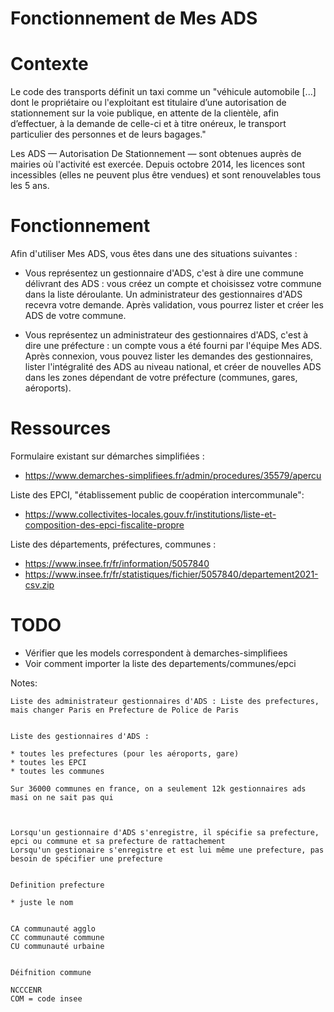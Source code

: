 # Fonctionnement de Mes ADS


# Contexte

Le code des transports définit un taxi comme un "véhicule automobile [...] dont le propriétaire ou l'exploitant est titulaire d’une autorisation de stationnement sur la voie publique, en attente de la clientèle, afin d’effectuer, à la demande de celle-ci et à titre onéreux, le transport particulier des personnes et de leurs bagages."

Les ADS — Autorisation De Stationnement — sont obtenues auprès de mairies où l'activité est exercée. Depuis octobre 2014, les licences sont incessibles (elles ne peuvent plus être vendues) et sont renouvelables tous les 5 ans.


# Fonctionnement

Afin d'utiliser Mes ADS, vous êtes dans une des situations suivantes :

* Vous représentez un gestionnaire d'ADS, c'est à dire une commune délivrant des ADS : vous créez un compte et choisissez votre commune dans la liste déroulante. Un administrateur des gestionnaires d'ADS recevra votre demande. Après validation, vous pourrez lister et créer les ADS de votre commune.

* Vous représentez un administrateur des gestionnaires d'ADS, c'est à dire une préfecture : un compte vous a été fourni par l'équipe Mes ADS. Après connexion, vous pouvez lister les demandes des gestionnaires, lister l'intégralité des ADS au niveau national, et créer de nouvelles ADS dans les zones dépendant de votre préfecture (communes, gares, aéroports).


# Ressources

Formulaire existant sur démarches simplifiées :

  * https://www.demarches-simplifiees.fr/admin/procedures/35579/apercu


Liste des EPCI, "établissement public de coopération intercommunale":

  * https://www.collectivites-locales.gouv.fr/institutions/liste-et-composition-des-epci-fiscalite-propre


Liste des départements, préfectures, communes :

  * https://www.insee.fr/fr/information/5057840
  * https://www.insee.fr/fr/statistiques/fichier/5057840/departement2021-csv.zip


# TODO

* Vérifier que les models correspondent à demarches-simplifiees
* Voir comment importer la liste des departements/communes/epci


Notes:

    Liste des administrateur gestionnaires d'ADS : Liste des prefectures, mais changer Paris en Prefecture de Police de Paris


    Liste des gestionnaires d'ADS :

    * toutes les prefectures (pour les aéroports, gare)
    * toutes les EPCI
    * toutes les communes

    Sur 36000 communes en france, on a seulement 12k gestionnaires ads masi on ne sait pas qui



    Lorsqu'un gestionnaire d'ADS s'enregistre, il spécifie sa prefecture, epci ou commune et sa prefecture de rattachement
    Lorsqu'un gestionaire s'enregistre et est lui même une prefecture, pas besoin de spécifier une prefecture


    Definition prefecture

    * juste le nom


    CA communauté agglo
    CC communauté commune
    CU communauté urbaine


    Déifnition commune

    NCCCENR
    COM = code insee
